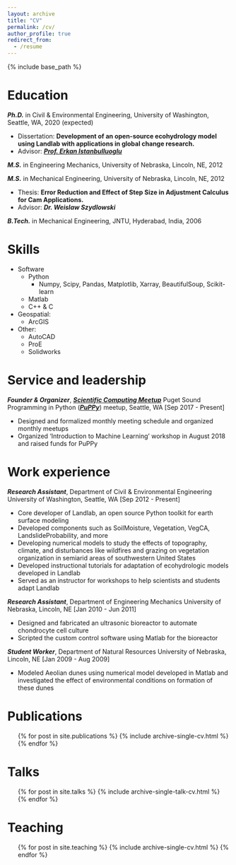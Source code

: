 ```yaml
---
layout: archive
title: "CV"
permalink: /cv/
author_profile: true
redirect_from:
  - /resume
---
```


{% include base_path %}

Education
======
***Ph.D.*** in Civil & Environmental Engineering, University of Washington, Seattle, WA, 2020 (expected)
  * Dissertation: **Development of an open-source ecohydrology model using Landlab with applications in global change research.**
  * Advisor: [***Prof. Erkan Istanbulluoglu***](https://www.ce.washington.edu/facultyfinder/erkan-istanbulluoglu)

***M.S.*** in Engineering Mechanics, University of Nebraska, Lincoln, NE, 2012

***M.S.*** in Mechanical Engineering, University of Nebraska, Lincoln, NE, 2012
  * Thesis: **Error Reduction and Effect of Step Size in Adjustment Calculus for Cam Applications.**
  * Advisor: ***Dr. Weislaw Szydlowski***

***B.Tech.*** in Mechanical Engineering, JNTU, Hyderabad, India, 2006


Skills
======
* Software
  * Python
    * Numpy, Scipy, Pandas, Matplotlib, Xarray,
      BeautifulSoup, Scikit-learn
  * Matlab
  * C++ & C
* Geospatial:
  * ArcGIS
* Other:
  * AutoCAD
  * ProE
  * Solidworks


Service and leadership
======
***Founder & Organizer***, ***[Scientific Computing Meetup](https://github.com/PuPPy-Python/Scientific_Computing)***
Puget Sound Programming in Python (***[PuPPy](https://www.meetup.com/PSPPython/)***) meetup, Seattle, WA  [Sep 2017 - Present]
* Designed and formalized monthly meeting schedule and organized monthly meetups
* Organized ‘Introduction to Machine Learning’ workshop in August 2018 and raised funds for PuPPy


Work experience
======
***Research Assistant***, Department of Civil & Environmental Engineering
University of Washington, Seattle, WA  [Sep 2012 - Present]
* Core developer of Landlab, an open source Python toolkit for earth surface modeling
* Developed components such as SoilMoisture, Vegetation, VegCA, LandslideProbability, and more
* Developing numerical models to study the effects of topography, climate, and disturbances like wildfires and grazing on vegetation organization in semiarid areas of southwestern United States 
* Developed instructional tutorials for adaptation of ecohydrologic models developed in Landlab
* Served as an instructor for workshops to help scientists and students adapt Landlab

***Research Assistant***, Department of Engineering Mechanics
University of Nebraska, Lincoln, NE  [Jan 2010 - Jun 2011]
* Designed and fabricated an ultrasonic bioreactor to automate chondrocyte cell culture
* Scripted the custom control software using Matlab for the bioreactor

***Student Worker***, Department of Natural Resources
University of Nebraska, Lincoln, NE  [Jan 2009 - Aug 2009]
* Modeled Aeolian dunes using numerical model developed in Matlab and investigated the effect of environmental conditions on formation of these dunes


Publications
======
  <ul>{% for post in site.publications %}
    {% include archive-single-cv.html %}
  {% endfor %}</ul>

  
Talks
======
  <ul>{% for post in site.talks %}
    {% include archive-single-talk-cv.html %}
  {% endfor %}</ul>

  
Teaching
======
  <ul>{% for post in site.teaching %}
    {% include archive-single-cv.html %}
  {% endfor %}</ul>
  

